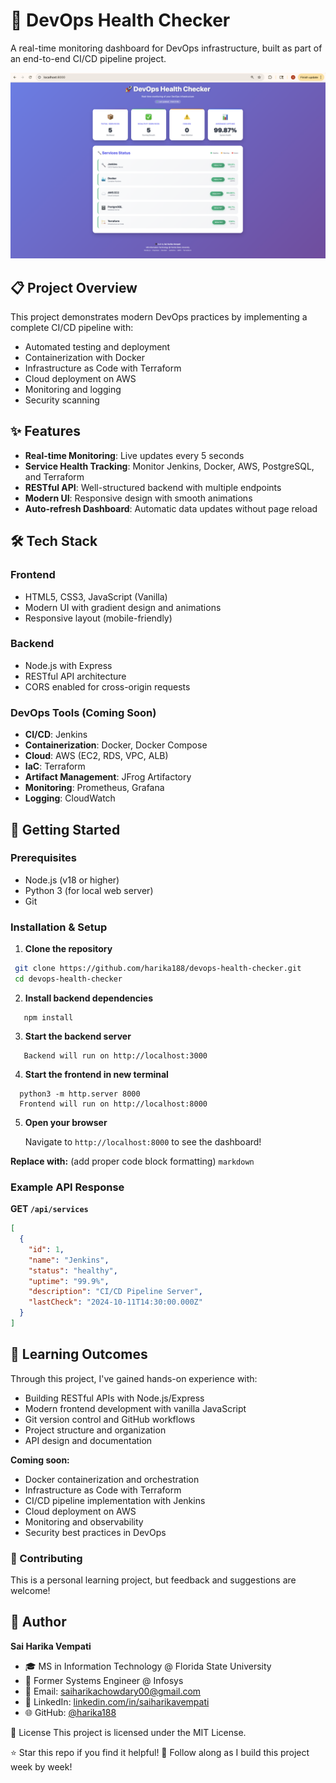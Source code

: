 # 🚀 DevOps Health Checker

A real-time monitoring dashboard for DevOps infrastructure, built as part of an end-to-end CI/CD pipeline project.

![Dashboard](screenshots/dashboard-screenshot.png)

## 📋 Project Overview

This project demonstrates modern DevOps practices by implementing a complete CI/CD pipeline with:
- Automated testing and deployment
- Containerization with Docker
- Infrastructure as Code with Terraform
- Cloud deployment on AWS
- Monitoring and logging
- Security scanning

## ✨ Features

- **Real-time Monitoring**: Live updates every 5 seconds
- **Service Health Tracking**: Monitor Jenkins, Docker, AWS, PostgreSQL, and Terraform
- **RESTful API**: Well-structured backend with multiple endpoints
- **Modern UI**: Responsive design with smooth animations
- **Auto-refresh Dashboard**: Automatic data updates without page reload

## 🛠️ Tech Stack

### Frontend
- HTML5, CSS3, JavaScript (Vanilla)
- Modern UI with gradient design and animations
- Responsive layout (mobile-friendly)

### Backend
- Node.js with Express
- RESTful API architecture
- CORS enabled for cross-origin requests

### DevOps Tools (Coming Soon)
- **CI/CD**: Jenkins
- **Containerization**: Docker, Docker Compose
- **Cloud**: AWS (EC2, RDS, VPC, ALB)
- **IaC**: Terraform
- **Artifact Management**: JFrog Artifactory
- **Monitoring**: Prometheus, Grafana
- **Logging**: CloudWatch

## 🚀 Getting Started

### Prerequisites
- Node.js (v18 or higher)
- Python 3 (for local web server)
- Git

### Installation & Setup

1. **Clone the repository**
  ```bash
   git clone https://github.com/harika188/devops-health-checker.git
   cd devops-health-checker
```

 2. **Install backend dependencies**
  ```cd src/backend
     npm install
```

 3. **Start the backend server**
  ```npm start
     Backend will run on http://localhost:3000
```
4. **Start the frontend in new terminal**
  ```cd src/frontend
    python3 -m http.server 8000
    Frontend will run on http://localhost:8000
```
5. **Open your browser**

   Navigate to ```http://localhost:8000``` to see the dashboard!


**Replace with:** (add proper code block formatting)
```markdown```
### Example API Response

**GET `/api/services`**
```json
[
  {
    "id": 1,
    "name": "Jenkins",
    "status": "healthy",
    "uptime": "99.9%",
    "description": "CI/CD Pipeline Server",
    "lastCheck": "2024-10-11T14:30:00.000Z"
  }
]
```

 ## 🎯 Learning Outcomes

 Through this project, I've gained hands-on experience with:

- Building RESTful APIs with Node.js/Express
- Modern frontend development with vanilla JavaScript
- Git version control and GitHub workflows
- Project structure and organization
- API design and documentation

**Coming soon:**

- Docker containerization and orchestration
- Infrastructure as Code with Terraform
- CI/CD pipeline implementation with Jenkins
- Cloud deployment on AWS
- Monitoring and observability
- Security best practices in DevOps

### 🤝 Contributing
This is a personal learning project, but feedback and suggestions are welcome!

## 👤 Author

**Sai Harika Vempati**

- 🎓 MS in Information Technology @ Florida State University
- 💼 Former Systems Engineer @ Infosys
- 📧 Email: saiharikachowdary00@gmail.com
- 💼 LinkedIn: [linkedin.com/in/saiharikavempati](www.linkedin.com/in/sai-harika-vempati-5a3748193)
- 🌐 GitHub: [@harika188](https://github.com/harika188)

📄 License
This project is licensed under the MIT License.

⭐ Star this repo if you find it helpful!
📝 Follow along as I build this project week by week!

